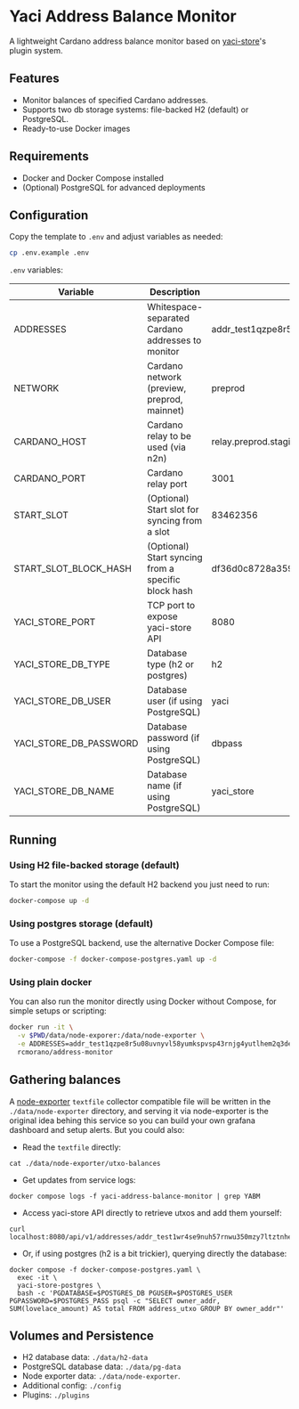 # Yaci Address Balance Monitor

A lightweight Cardano address balance monitor based on [yaci-store]'s plugin system.

## Features

- Monitor balances of specified Cardano addresses.
- Supports two db storage systems: file-backed H2 (default) or PostgreSQL.
- Ready-to-use Docker images

## Requirements

- Docker and Docker Compose installed
- (Optional) PostgreSQL for advanced deployments

## Configuration

Copy the template to `.env` and adjust variables as needed:

```sh
cp .env.example .env
```

`.env` variables:

| Variable                | Description                                           | Example Value                                 |
|-------------------------|-------------------------------------------------------|-----------------------------------------------|
| ADDRESSES               | Whitespace-separated Cardano addresses to monitor     | addr_test1qzpe8r5u08uvnyv... addr_test1...    |
| NETWORK                 | Cardano network (preview, preprod, mainnet)           | preprod                                       |
| CARDANO_HOST            | Cardano relay to be used (via n2n)                    | relay.preprod.staging.wingriders.com          |
| CARDANO_PORT            | Cardano relay port                                    | 3001                                          |
| START_SLOT              | (Optional) Start slot for syncing from a slot         | 83462356                                      |
| START_SLOT_BLOCK_HASH   | (Optional) Start syncing from a specific block hash   | df36d0c8728a359198eaffa18fc82a9d3970f0f5893042dddd0b56fa457c2dd6 |
| YACI_STORE_PORT         | TCP port to expose yaci-store API                     | 8080                                          |
| YACI_STORE_DB_TYPE      | Database type (h2 or postgres)                        | h2                                            |
| YACI_STORE_DB_USER      | Database user (if using PostgreSQL)                   | yaci                                          |
| YACI_STORE_DB_PASSWORD  | Database password (if using PostgreSQL)               | dbpass                                        |
| YACI_STORE_DB_NAME      | Database name (if using PostgreSQL)                   | yaci_store                                    |

## Running

### Using H2 file-backed storage (default)

To start the monitor using the default H2 backend you just need to run:

```sh
docker-compose up -d
```

### Using postgres storage (default)

To use a PostgreSQL backend, use the alternative Docker Compose file:

```sh
docker-compose -f docker-compose-postgres.yaml up -d
```

### Using plain docker

You can also run the monitor directly using Docker without Compose, for simple setups or scripting:

```sh
docker run -it \
  -v $PWD/data/node-exporer:/data/node-exporter \
  -e ADDRESSES=addr_test1qzpe8r5u08uvnyvl58yumkspvsp43rnjg4yutlhem2q3dehmnlkg05ptkzz3ca85qt8uy9lhz92800c4nhag8zdvkq3swaxg38 \
  rcmorano/address-monitor
```

## Gathering balances

A [node-exporter] `textfile` collector compatible file will be written in the `./data/node-exporter` directory, and serving it via node-exporter is the original idea behing this service so you can build your own grafana dashboard and setup alerts. But you could also:

* Read the `textfile` directly:
```
cat ./data/node-exporter/utxo-balances
```
* Get updates from service logs:
```
docker compose logs -f yaci-address-balance-monitor | grep YABM
```
* Access yaci-store API directly to retrieve utxos and add them yourself:
```
curl localhost:8080/api/v1/addresses/addr_test1wr4se9nuh57rnwu350mzy7ltztnhekpptmpdkzwupaj49nqkldg8j/utxos
```
* Or, if using postgres (h2 is a bit trickier), querying directly the database:
```
docker compose -f docker-compose-postgres.yaml \
  exec -it \
  yaci-store-postgres \
  bash -c 'PGDATABASE=$POSTGRES_DB PGUSER=$POSTGRES_USER PGPASSWORD=$POSTGRES_PASS psql -c "SELECT owner_addr, SUM(lovelace_amount) AS total FROM address_utxo GROUP BY owner_addr"'
```

## Volumes and Persistence

- H2 database data: `./data/h2-data`
- PostgreSQL database data: `./data/pg-data`
- Node exporter data: `./data/node-exporter`.
- Additional config: `./config`
- Plugins: `./plugins`

[yaci-store]: https://github.com/bloxbean/yaci-store
[node-exporter]: https://github.com/prometheus/node_exporter?tab=readme-ov-file#textfile-collector
